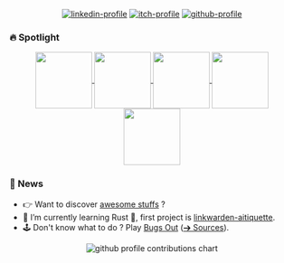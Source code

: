 <div align="center">
<p>
  <a href="https://www.linkedin.com/in/bigbrozer" target="_blank"><img src="https://img.shields.io/badge/LinkedIn-0077B5?style=for-the-badge&logo=linkedin&logoColor=white" alt="linkedin-profile" /></a>
  <a href="https://bigbrozer.itch.io/" target="_blank"><img src="https://img.shields.io/badge/Itch.io-FA5C5C?style=for-the-badge&logo=itchdotio&logoColor=white" alt="itch-profile" /></a>
  <a href="https://github.com/bigbrozer" target="_blank"><img src="https://img.shields.io/badge/GitHub-100000?style=for-the-badge&logo=github&logoColor=white" alt="github-profile" /></a>
</p>
</div>

### 🔥 Spotlight

<p align="center">
  <a href="https://github.com/bigbrozer/linkwarden-aitiquette">
    <img height="100px" align="center" src="https://github-readme-stats.vercel.app/api/pin/?username=bigbrozer&repo=linkwarden-aitiquette&show_owner=false" />
  </a>
  <a href="https://github.com/bigbrozer/comfyui-lab">
    <img height="100px" align="center" src="https://github-readme-stats.vercel.app/api/pin/?username=bigbrozer&repo=comfyui-lab&show_owner=false" />
  </a>
  <a href="https://github.com/nventiveux/docker-ttrss">
    <img height="100px" align="center" src="https://github-readme-stats.vercel.app/api/pin/?username=nventiveux&repo=docker-ttrss&show_owner=false" />
  </a>
  <a href="https://github.com/la-chevre-grisette/infra">
    <img height="100px" align="center" src="https://github-readme-stats.vercel.app/api/pin/?username=la-chevre-grisette&repo=infra&show_owner=true" />
  </a>
  <a href="https://github.com/bigbrozer/publii-luci-theme">
    <img height="100px" align="center" src="https://github-readme-stats.vercel.app/api/pin/?username=bigbrozer&repo=publii-luci-theme&show_owner=false" />
  </a>
</p>

### 📰 News

- 👉 Want to discover [awesome stuffs](https://bigbrozer.github.io/awesomeness/) ?
- 🔭 I’m currently learning Rust 🦀, first project is [linkwarden-aitiquette](https://github.com/bigbrozer/linkwarden-aitiquette).
- 🕹 Don't know what to do ? Play [Bugs Out](https://bigbrozer.itch.io/bugs-out) ([➔ Sources](https://github.com/bigbrozer/BugsOut-GameOff2021)).

<div align="center" >
  <picture>
    <source media="(prefers-color-scheme: dark)"  srcset="https://github-readme-streak-stats.herokuapp.com/?user=bigbrozer&theme=tokyonight" />
    <source media="(prefers-color-scheme: light)" srcset="https://github-readme-streak-stats.herokuapp.com/?user=bigbrozer&theme=buefy" />
    <img alt="github profile contributions chart" src="https://github-readme-streak-stats.herokuapp.com/?user=bigbrozer&theme=buefy" />
  </picture>
</div>
